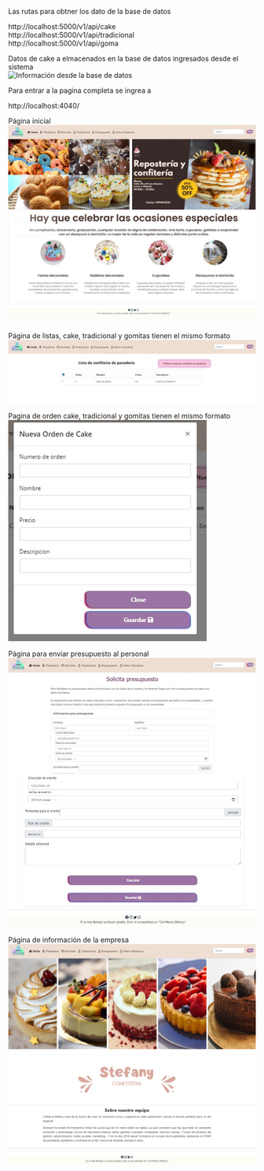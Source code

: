 Las rutas para obtner los dato de la base de datos 

http://localhost:5000/v1/api/cake <br>
http://localhost:5000/v1/api/tradicional<br>
http://localhost:5000/v1/api/goma<br>

Datos de cake a elmacenados en la base de datos ingresados desde el sistema <br>
![Información desde la base de datos](/readme/image.png)

Para entrar a la pagina completa se ingrea a

http://localhost:4040/

Página inicial<br>
![pagina inicial](./readme/Imageninicio1.jpg)<br>
![pagina inicial](./readme/Imageninicio2.jpg)

Página de listas, cake, tradicional y gomitas tienen el mismo formato<br>
![pagina de lista](./readme/Imagencake.jpg)

Pagina de orden cake, tradicional y gomitas tienen el mismo formato<br>
![pagina de nueva orden](./readme/imagennuevaorden.jpg)

Página para enviar presupuesto al personal <br>
![página de presupuesto](./readme/Imagenpresupuesto.jpg)<br>
![página de presupuesto](./readme/Imagenpresupuesto2.jpg)

Página de información de la empresa<br>
![pagina sobre nosostros](./readme/ImagenSobreNosotros.jpg)<br>
![pagina sobre nosostros](./readme/Imagenobrenosotros2.jpg)